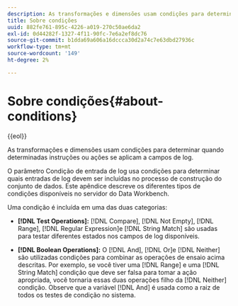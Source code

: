 ```yaml
---
description: As transformações e dimensões usam condições para determinar quando determinadas instruções ou ações se aplicam a campos de log.
title: Sobre condições
uuid: 882fe761-895c-4226-a019-270c50ae6da2
exl-id: 0d44282f-1327-4f11-90fc-7e6a2ef8dc76
source-git-commit: b1dda69a606a16dccca30d2a74c7e63dbd27936c
workflow-type: tm+mt
source-wordcount: '149'
ht-degree: 2%

---
```


# Sobre condições{#about-conditions}

{{eol}}

As transformações e dimensões usam condições para determinar quando determinadas instruções ou ações se aplicam a campos de log.

O parâmetro Condição de entrada de log usa condições para determinar quais entradas de log devem ser incluídas no processo de construção do conjunto de dados. Este apêndice descreve os diferentes tipos de condições disponíveis no servidor do Data Workbench.

Uma condição é incluída em uma das duas categorias:

* **[!DNL Test Operations]:** [!DNL Compare], [!DNL Not Empty], [!DNL Range], [!DNL Regular Expression]e [!DNL String Match] são usadas para testar diferentes estados nos campos de log disponíveis.

* **[!DNL Boolean Operations]:** O [!DNL And], [!DNL Or]e [!DNL Neither] são utilizadas condições para combinar as operações de ensaio acima descritas. Por exemplo, se você tiver uma [!DNL Range] e uma [!DNL String Match] condição que deve ser falsa para tomar a ação apropriada, você tornaria essas duas operações filho da [!DNL Neither] condição. Observe que a variável [!DNL And] é usada como a raiz de todos os testes de condição no sistema.
